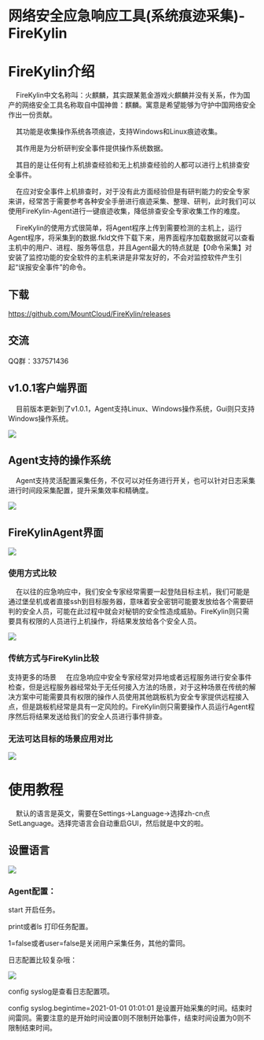 # 网络安全应急响应工具(系统痕迹采集)-FireKylin

# FireKylin介绍

&nbsp;&nbsp;&nbsp;&nbsp;FireKylin中文名称叫：火麒麟，其实跟某氪金游戏火麒麟并没有关系，作为国产的网络安全工具名称取自中国神兽：麒麟。寓意是希望能够为守护中国网络安全作出一份贡献。

&nbsp;&nbsp;&nbsp;&nbsp;其功能是收集操作系统各项痕迹，支持Windows和Linux痕迹收集。

&nbsp;&nbsp;&nbsp;&nbsp;其作用是为分析研判安全事件提供操作系统数据。

&nbsp;&nbsp;&nbsp;&nbsp;其目的是让任何有上机排查经验和无上机排查经验的人都可以进行上机排查安全事件。

&nbsp;&nbsp;&nbsp;&nbsp;在应对安全事件上机排查时，对于没有此方面经验但是有研判能力的安全专家来讲，经常苦于需要参考各种安全手册进行痕迹采集、整理、研判，此时我们可以使用FireKylin-Agent进行一键痕迹收集，降低排查安全专家收集工作的难度。

&nbsp;&nbsp;&nbsp;&nbsp;FireKylin的使用方式很简单，将Agent程序上传到需要检测的主机上，运行Agent程序，将采集到的数据.fkld文件下载下来，用界面程序加载数据就可以查看主机中的用户、进程、服务等信息，并且Agent最大的特点就是【0命令采集】对安装了监控功能的安全软件的主机来讲是非常友好的，不会对监控软件产生引起“误报安全事件”的命令。

## 下载

https://github.com/MountCloud/FireKylin/releases

## 交流

QQ群：337571436

## v1.0.1客户端界面
&nbsp;&nbsp;&nbsp;&nbsp;目前版本更新到了v1.0.1，Agent支持Linux、Windows操作系统，Gui则只支持Windows操作系统。

![](images/firekylin-v1.0.1-ui.png)

## Agent支持的操作系统
&nbsp;&nbsp;&nbsp;&nbsp;Agent支持灵活配置采集任务，不仅可以对任务进行开关，也可以针对日志采集进行时间段采集配置，提升采集效率和精确度。

![](images/firekylin-v1.0.1-platform.png)

## FireKylinAgent界面

![](images/firekylin-v1.0.1-agent-ui.png)

### 使用方式比较
&nbsp;&nbsp;&nbsp;&nbsp;在以往的应急响应中，我们安全专家经常需要一起登陆目标主机，我们可能是通过堡垒机或者直接ssh到目标服务器，意味着安全密钥可能要发放给各个需要研判的安全人员，可能在此过程中就会对秘钥的安全性造成威胁。FireKylin则只需要具有权限的人员进行上机操作，将结果发放给各个安全人员。

![](images/firekylin-v1.0.1-use.png)

### 传统方式与FireKylin比较
支持更多的场景
&nbsp;&nbsp;&nbsp;&nbsp;在应急响应中安全专家经常对异地或者远程服务进行安全事件检查，但是远程服务器经常处于无任何接入方法的场景，对于这种场景在传统的解决方案中可能需要具有权限的操作人员使用其他跳板机为安全专家提供远程接入点，但是跳板机经常是具有一定风险的。FireKylin则只需要操作人员运行Agent程序然后将结果发送给我们的安全人员进行事件排查。

### 无法可达目标的场景应用对比
![](images/firekylin-v1.0.1-scene.png)

# 使用教程
&nbsp;&nbsp;&nbsp;&nbsp;默认的语言是英文，需要在Settings->Language->选择zh-cn点SetLanguage。选择完语言会自动重启GUI，然后就是中文的啦。

## 设置语言

![](images/firekylin-language.png)

### Agent配置：

start  开启任务。

print或者ls  打印任务配置。

1=false或者user=false是关闭用户采集任务，其他的雷同。

日志配置比较复杂哦：

![](images/firekylin-syslogconfig.png)

config syslog是查看日志配置项。

config syslog.begintime=2021-01-01 01:01:01  是设置开始采集的时间。结束时间雷同。需要注意的是开始时间设置0则不限制开始事件，结束时间设置为0则不限制结束时间。

